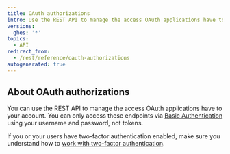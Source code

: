 ```yaml
---
title: OAuth authorizations
intro: Use the REST API to manage the access OAuth applications have to your account.
versions:
  ghes: '*'
topics:
  - API
redirect_from:
  - /rest/reference/oauth-authorizations
autogenerated: true
---
```


## About OAuth authorizations

You can use the REST API to manage the access OAuth applications have to your account. You can only access these endpoints via [Basic Authentication](/rest/overview/other-authentication-methods#basic-authentication) using your username and password, not tokens.

If you or your users have two-factor authentication enabled, make sure you understand how to [work with two-factor authentication](/rest/overview/other-authentication-methods#working-with-two-factor-authentication).


<!-- Content after this section is automatically generated -->
